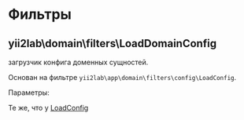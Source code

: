 Фильтры
===

## yii2lab\domain\filters\LoadDomainConfig

загрузчик конфига доменных сущностей.

Основан на фильтре `yii2lab\app\domain\filters\config\LoadConfig`.

Параметры:

Те же, что у [LoadConfig](https://github.com/yii2lab/yii2-app/blob/master/guide/ru/filter.md)

